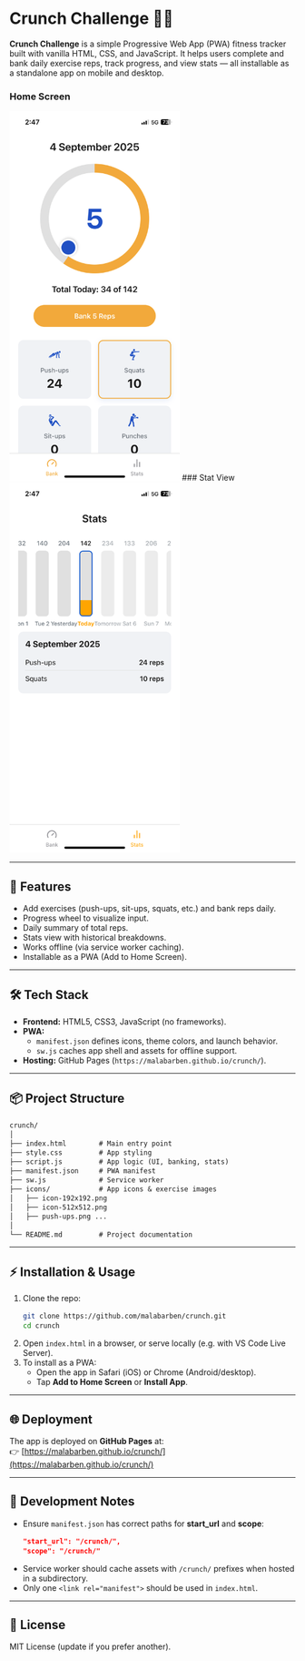 # Crunch Challenge 🏋️‍♂️

**Crunch Challenge** is a simple Progressive Web App (PWA) fitness tracker built with vanilla HTML, CSS, and JavaScript. It helps users complete and bank daily exercise reps, track progress, and view stats — all installable as a standalone app on mobile and desktop.

### Home Screen
<img src="assets/IMG_8633.PNG" alt="Home screen showing progress wheel" width="300"/>
### Stat View
<img src="assets/IMG_8634.PNG" alt="Home screen showing progress wheel" width="300"/>


---

## 🚀 Features
- Add exercises (push-ups, sit-ups, squats, etc.) and bank reps daily.  
- Progress wheel to visualize input.  
- Daily summary of total reps.  
- Stats view with historical breakdowns.  
- Works offline (via service worker caching).  
- Installable as a PWA (Add to Home Screen).  

---

## 🛠️ Tech Stack
- **Frontend:** HTML5, CSS3, JavaScript (no frameworks).  
- **PWA:**  
  - `manifest.json` defines icons, theme colors, and launch behavior.  
  - `sw.js` caches app shell and assets for offline support.  
- **Hosting:** GitHub Pages (`https://malabarben.github.io/crunch/`).

---

## 📦 Project Structure
```
crunch/
│
├── index.html        # Main entry point
├── style.css         # App styling
├── script.js         # App logic (UI, banking, stats)
├── manifest.json     # PWA manifest
├── sw.js             # Service worker
├── icons/            # App icons & exercise images
│   ├── icon-192x192.png
│   ├── icon-512x512.png
│   ├── push-ups.png ...
│
└── README.md         # Project documentation
```

---

## ⚡ Installation & Usage
1. Clone the repo:
   ```bash
   git clone https://github.com/malabarben/crunch.git
   cd crunch
   ```
2. Open `index.html` in a browser, or serve locally (e.g. with VS Code Live Server).  
3. To install as a PWA:
   - Open the app in Safari (iOS) or Chrome (Android/desktop).  
   - Tap **Add to Home Screen** or **Install App**.  

---

## 🌐 Deployment
The app is deployed on **GitHub Pages** at:  
👉 [https://malabarben.github.io/crunch/](https://malabarben.github.io/crunch/)

---

## 🔧 Development Notes
- Ensure `manifest.json` has correct paths for **start_url** and **scope**:
  ```json
  "start_url": "/crunch/",
  "scope": "/crunch/"
  ```
- Service worker should cache assets with `/crunch/` prefixes when hosted in a subdirectory.  
- Only one `<link rel="manifest">` should be used in `index.html`.  

---

## 📜 License
MIT License (update if you prefer another).  
